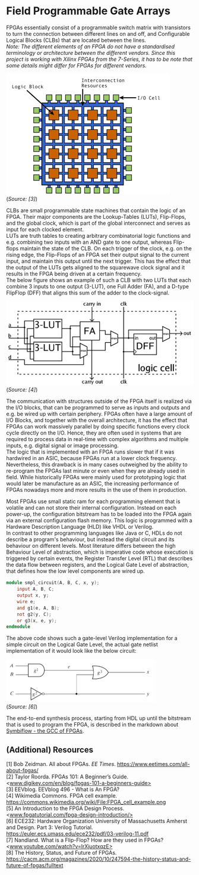 # Field Programmable Gate Arrays

FPGAs essentially consist of a programmable switch matrix with transistors to turn the connection between different lines on and off, and Configurable Logical Blocks (CLBs) that are located between the lines.  
*Note: The different elements of an FPGA do not have a standardised terminology or architecture between the different vendors. Since this project is working with Xilinx FPGAs from the 7-Series, it has to be note that some details might differ for FPGAs for different vendors.*

![Generic FPGA Architecture](images/generic_fpga.png)  
(*Source: [3]*)

CLBs are small programmable state machines that contain the logic of an FPGA. Their major components are the  Lookup-Tables (LUTs), Flip-Flops, and the global clock, which is part of the global interconnect and serves as input for each clocked element.  
LUTs are truth tables to creating arbitrary combinatorial logic functions and  e.g. combining two inputs with an AND gate to one output, whereas Flip-flops maintain the state of the CLB. On each trigger of the clock, e.g. on the rising edge, the Flip-Flops of an FPGA set their output signal to the current input, and maintain this output until the next trigger. This has the effect that the output of the LUTs gets aligned to the squarewave clock signal and it results in the FPGA being driven at a certain frequency.  
The below figure shows an example of such a CLB with two LUTs that each combine 3 inputs to one output (3-LUT), one Full Adder (FA), and a D-type FlipFlop (DFF) that aligns this sum of the adder to the clock-signal.

![FPGA cell example](images/FPGA_cell_example.png)  
(*Source: [4]*)

The communication with structures outside of the FPGA itself is realized via the I/O blocks, that can be programmed to serve as inputs and outputs and e.g. be wired up with certain periphery.
FPGAs often have a large amount of I/O Blocks, and together with the overall architecture, it has the effect that FPGAs can work massively parallel by doing specific functions every clock cycle directly on the I/O.
Hence, they are often used in systems that are required to process data in real-time with complex algorithms and multiple inputs, e.g. digital signal or image processing.  
The logic that is implemented with an FPGA runs slower that if it was hardwired in an ASIC, because FPGAs run at a lower clock frequency.
Nevertheless, this drawback is in many cases outweighed by the ability to re-program the FPGAs last minute or even when they are already used in field. While historically FPGAs were mainly used for prototyping logic that would later be manufacture as an ASIC, the increasing performance of FPGAs nowadays more and more results in the use of them in production.

Most FPGAs use small static ram for each programming element that is volatile and can not store their internal configuration.
Instead on each power-up, the configuration bitstream has to be loaded into the FPGA again via an external configuration flash memory. This logic is programmed with a Hardware Description Language (HLD) like VHDL or Verilog.  
In contrast to other programming languages like Java or C, HDLs do not describe a program's behaviour, but instead the digital circuit and its behaviour on different levels.
Most literature differs between the high Behaviour Level of abstraction, which is imperative code whose execution is triggered by certain events, the Register Transfer Level (RTL) that describes the data flow between registers, and the Logical Gate Level of abstraction, that defines how the low level components are wired up.

```verilog
module smpl_circuit(A, B, C, x, y);
    input A, B, C;
    output x, y;
    wire e;
    and g1(e, A, B);
    not g2(y, C);
    or g3(x, e, y);
endmodule
```

The above code shows such a gate-level Verilog implementation for a simple circuit on the Logical Gate Level, the actual gate netlist implementation of it would look like the below circuit:  

![Netlist circuit for Verilog code](images/smpl_circuit_verilog.png)  
(*Source: [6]*)

The end-to-end synthesis process, starting from HDL up until the bitstream that is used to program the FPGA, is described in the markdown about [Symbiflow - the GCC of FPGAs](Symbiflow-toolchain.md).

## (Additional) Resources

[1] Bob Zeidman. All about FPGAs. *EE Times*. <https://www.eetimes.com/all-about-fpgas/>  
[2] Taylor Roorda. FPGAs 101: A Beginner’s Guide. <www.digikey.com/en/blog/fpgas-101-a-beginners-guide>  
[3] EEVblog. EEVblog 496 - What is An FPGA?  
[4] Wikimedia Commons. FPGA cell example. <https://commons.wikimedia.org/wiki/File:FPGA_cell_example.png>  
[5] An Introduction to the FPGA Design Process. <www.fpgatutorial.com/fpga-design-introduction/>  
[6] ECE232: Hardware Organization University of Massachusetts Amherst and Design. Part 3: Verilog Tutorial. <https://euler.ecs.umass.edu/ece232/pdf/03-verilog-11.pdf>  
[7] Nandland. What is a Flip-Flop? How are they used in FPGAs? <www.youtube.com/watch?v=lrXjuotxqzE>  
[8] The History, Status, and Future of FPGAs. <https://cacm.acm.org/magazines/2020/10/247594-the-history-status-and-future-of-fpgas/fulltext>
